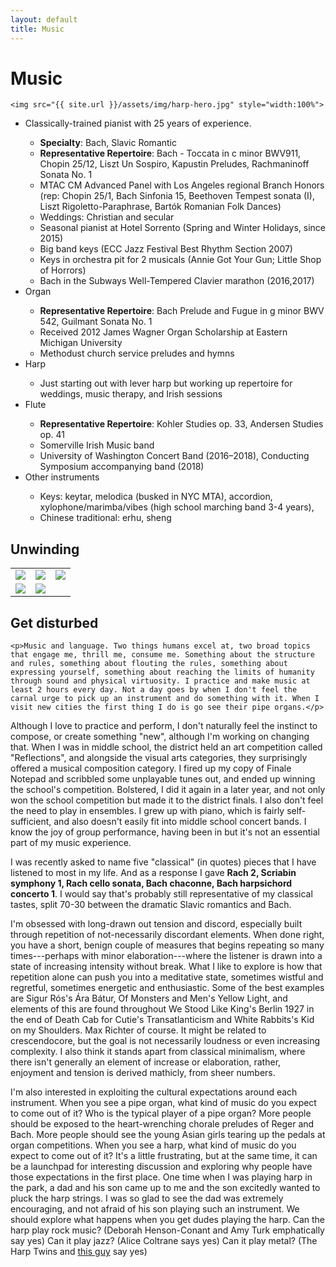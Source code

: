 ```yaml
---
layout: default
title: Music
---
```

<div class="post">
	<h1>Music</h1>
	
	<img src="{{ site.url }}/assets/img/harp-hero.jpg" style="width:100%">
	
<ul>
	<li> Classically-trained pianist with 25 years of experience.</li>
		<ul>
			<li> <b>Specialty</b>: Bach, Slavic Romantic </li>
			<li> <b>Representative Repertoire</b>: Bach - Toccata in c minor BWV911, Chopin 25/12, Liszt Un Sospiro, Kapustin Preludes, Rachmaninoff Sonata No. 1</li>
			<li> MTAC CM Advanced Panel with Los Angeles regional Branch Honors (rep: Chopin 25/1, Bach Sinfonia 15, Beethoven Tempest sonata (I), Liszt Rigoletto-Paraphrase, Bartók Romanian Folk Dances)</li>
			<li> Weddings: Christian and secular </li>
			<li> Seasonal pianist at Hotel Sorrento (Spring and Winter Holidays, since 2015)</li>
			<li> Big band keys (ECC Jazz Festival Best Rhythm Section 2007)</li>
			<li> Keys in orchestra pit for 2 musicals (Annie Got Your Gun; Little Shop of Horrors)</li>
			<li> Bach in the Subways Well-Tempered Clavier marathon (2016,2017)</li>
		</ul>
	<li> Organ</li>
			<ul>			
			<li> <b>Representative Repertoire</b>: Bach Prelude and Fugue in g minor BWV 542, Guilmant Sonata No. 1</li>
			<li> Received 2012 James Wagner Organ Scholarship at Eastern Michigan University</li>
			<li> Methodust church service preludes and hymns</li>
		</ul>
	<li> Harp</li>
			<ul>
			<li> Just starting out with lever harp but working up repertoire for weddings, music therapy, and Irish sessions</li>
		</ul>
	<li> Flute</li>
			<ul>
			<li> <b>Representative Repertoire</b>: Kohler Studies op. 33, Andersen Studies op. 41</li>
			<li> Somerville Irish Music band</li>
			<li> University of Washington Concert Band (2016–2018), Conducting Symposium accompanying band (2018)</li>
	</ul>
		<li> Other instruments</li>
			<ul>
			<li> Keys: keytar, melodica (busked in NYC MTA), accordion, xylophone/marimba/vibes (high school marching band 3-4 years),</li>
			<li> Chinese traditional: erhu, sheng</li>
	</ul>
</ul>

<h2 class="line"><span>Unwinding</span></h2>

<table style="width:100%">
	<tr>
	<td align="left"><img src="{{ site.url }}/assets/img/organ.jpg" class="small-round"></td>
	<td align="center"><img src="{{ site.url }}/assets/img/me-flute.JPG" class="small-round"></td>
	<td align="right"><img src="{{ site.url }}/assets/img/bach-cafe.jpg" class="small-round"></td>
	</tr>
		<tr>
	<td align="left"><img src="{{ site.url }}/assets/img/horp.jpg" class="small-round"></td>
	<td align="right"><img src="{{ site.url }}/assets/img/melodica-mta-small.png" class="small-round"></td>
				</tr>
</table>

	
<h2 class="line"><span>Get disturbed</span></h2>

	<p>Music and language. Two things humans excel at, two broad topics that engage me, thrill me, consume me. Something about the structure and rules, something about flouting the rules, something about expressing yourself, something about reaching the limits of humanity through sound and physical virtuosity. I practice and make music at least 2 hours every day. Not a day goes by when I don't feel the carnal urge to pick up an instrument and do something with it. When I visit new cities the first thing I do is go see their pipe organs.</p>
	
<p>Although I love to practice and perform, I don't naturally feel the instinct to compose, or create something "new", although I'm working on changing that. When I was in middle school, the district held an art competition called "Reflections", and alongside the visual arts categories, they surprisingly offered a musical composition category. I fired up my copy of Finale Notepad and scribbled some unplayable tunes out, and ended up winning the school's competition. Bolstered, I did it again in a later year, and not only won the school competition but made it to the district finals. I also don't feel the need to play in ensembles. I grew up with piano, which is fairly self-sufficient, and also doesn't easily fit into middle school concert bands. I know the joy of group performance, having been in  but it's not an essential part of my music experience.</p>

<p>I was recently asked to name five "classical" (in quotes) pieces that I have listened to most in my life. And as a response I gave <b>Rach 2, Scriabin symphony 1, Rach cello sonata, Bach chaconne, Bach harpsichord concerto 1</b>. I would say that's probably still representative of my classical tastes, split 70-30 between the dramatic Slavic romantics and Bach.</p> 

<p>I'm obsessed with long-drawn out tension and discord, especially built through repetition of not-necessarily discordant elements. When done right, you have a short, benign couple of measures that begins repeating so many times---perhaps with minor elaboration---where the listener is drawn into a state of increasing intensity without break. What I like to explore is how that repetition alone can push you into a meditative state, sometimes wistful and regretful, sometimes energetic and enthusiastic. Some of the best examples are Sigur Rós's Ára Bátur, Of Monsters and Men's Yellow Light, and elements of this are found throughout We Stood Like King's Berlin 1927 in the end of Death Cab for Cutie's Transatlanticism and White Rabbits's Kid on my Shoulders. Max Richter of course. It might be related to crescendocore, but the goal is not necessarily loudness or even increasing complexity. I also think it stands apart from classical minimalism, where there isn't generally an element of increase or elaboration, rather, enjoyment and tension is derived mathicly, from sheer numbers.</p>
	
<p>I'm also interested in exploiting the cultural expectations around each instrument. When you see a pipe organ, what kind of music do you expect to come out of it? Who is the typical player of a pipe organ? More people should be exposed to the heart-wrenching chorale preludes of Reger and Bach. More people should see the young Asian girls tearing up the pedals at organ competitions. When you see a harp, what kind of music do you expect to come out of it? It's a little frustrating, but at the same time, it can be a launchpad for interesting discussion and exploring why people have those expectations in the first place. One time when I was playing harp in the park, a dad and his son came up to me and the son excitedly wanted to pluck the harp strings. I was so glad to see the dad was extremely encouraging, and not afraid of his son playing such an instrument. We should explore what happens when you get dudes playing the harp. Can the harp play rock music? (Deborah Henson-Conant and Amy Turk emphatically say yes) Can it play jazz? (Alice Coltrane says yes) Can it play metal? (The Harp Twins and <a href="https://www.youtube.com/watch?time_continue=121&v=6f4LCfYE2kM">this guy</a> say yes)
